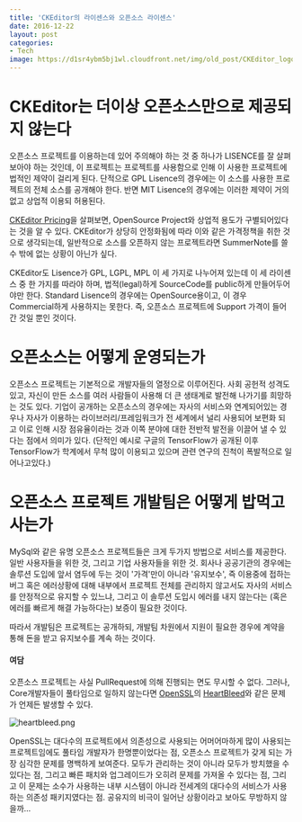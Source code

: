 ```yaml
---
title: 'CKEditor의 라이센스와 오픈소스 라이센스'
date: 2016-12-22
layout: post
categories:
- Tech
image: https://d1sr4ybm5bj1wl.cloudfront.net/img/old_post/CKEditor_logo.png
---
```


# CKEditor는 더이상 오픈소스만으로 제공되지 않는다

오픈소스 프로젝트를 이용하는데 있어 주의해야 하는 것 중 하나가 LISENCE를 잘 살펴보아야 하는 것인데, 이 프로젝트는 프로젝트를 사용함으로 인해 이 사용한 프로젝트에 법적인 제약이 걸리게 된다.
단적으로 GPL Lisence의 경우에는 이 소스를 사용한 프로젝트의 전체 소스를 공개해야 한다.
반면 MIT Lisence의 경우에는 이러한 제약이 거의 없고 상업적 이용되 허용된다.

[CKEditor Pricing](http://ckeditor.com/pricing)을 살펴보면, OpenSource Project와 상업적 용도가 구별되어있다는 것을 알 수 있다.
CKEditor가 상당히 안정화됨에 따라 이와 같은 가격정책을 취한 것으로 생각되는데, 일반적으로 소스를 오픈하지 않는 프로젝트라면 SummerNote를 쓸 수 밖에 없는 상황이 아닌가 싶다.

CKEditor도 Lisence가 GPL, LGPL, MPL 이 세 가지로 나누어져 있는데 이 세 라이센스 중 한 가지를 따라야 하며, 법적(legal)하게 SourceCode를 public하게 만들어두어야만 한다.
Standard Lisence의 경우에는 OpenSource용이고, 이 경우 Commercial하게 사용하지는 못한다. 즉, 오픈소스 프로젝트에 Support 가격이 들어간 것일 뿐인 것이다.

# 오픈소스는 어떻게 운영되는가

오픈소스 프로젝트는 기본적으로 개발자들의 열정으로 이루어진다. 
사회 공헌적 성격도 있고, 자신이 만든 소스를 여러 사람들이 사용해 더 큰 생태계로 발전해 나가기를 희망하는 것도 있다. 
기업이 공개하는 오픈소스의 경우에는 자사의 서비스와 연계되어있는 경우나 자사가 이용하는 라이브러리/프레임워크가 전 세계에서 널리 사용되어 보편화 되고 이로 인해 시장 점유율이라는 것과 이쪽 분야에 대한 전반적 발전을 이끌어 낼 수 있다는 점에서 의미가 있다. (단적인 예시로 구글의 TensorFlow가 공개된 이후 TensorFlow가 학계에서 무척 많이 이용되고 있으며 관련 연구의 진척이 폭발적으로 일어나고있다.)

# 오픈소스 프로젝트 개발팀은 어떻게 밥먹고 사는가

MySql와 같은 유명 오픈소스 프로젝트들은 크게 두가지 방법으로 서비스를 제공한다.
일반 사용자들을 위한 것, 그리고 기업 사용자들을 위한 것.
회사나 공공기관의 경우에는 솔루션 도입에 앞서 염두에 두는 것이 '가격'만이 아니라 '유지보수', 즉 이용중에 접하는 버그 혹은 에러상황에 대해 내부에서 프로젝트 전체를 관리하지 않고서도 자사의 서비스를 안정적으로 유지할 수 있느냐, 그리고 이 솔루션 도입시 에러를 내지 않는다는 (혹은 에러를 빠르게 해결 가능하다는) 보증이 필요한 것이다.

따라서 개발팀은 프로젝트는 공개하되, 개발팀 차원에서 지원이 필요한 경우에 계약을 통해 돈을 받고 유지보수를 계속 하는 것이다.

#### 여담

오픈소스 프로젝트는 사실 PullRequest에 의해 진행되는 면도 무시할 수 없다. 그러나, Core개발자들이 풀타임으로 일하지 않는다면 [OpenSSL](https://www.openssl.org/)의 [HeartBleed](http://heartbleed.com/)와 같은 문제가 언제든 발생할 수 있다.

![heartbleed.png](http://heartbleed.com/heartbleed.png)

OpenSSL는 대다수의 프로젝트에서 의존성으로 사용되는 어머어마하게 많이 사용되는 프로젝트임에도 풀타임 개발자가 한명뿐이었다는 점, 오픈소스 프로젝트가 갖게 되는 가장 심각한 문제를 명백하게 보여준다.
모두가 관리하는 것이 아니라 모두가 방치했을 수 있다는 점, 그리고 빠른 패치와 업그레이드가 오히려 문제를 가져올 수 있다는 점, 그리고 이 문제는 소수가 사용하는 내부 시스템이 아니라 전세계의 대다수의 서비스가 사용하는 의존성 패키지였다는 점.
공유지의 비극이 일어난 상황이라고 보아도 무방하지 않을까...
